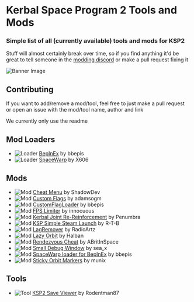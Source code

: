 # Kerbal Space Program 2 Tools and Mods
### Simple list of all (currently available) tools and mods for KSP2
Stuff will almost certainly break over time, so if you find anything it'd be great to tell someone in the [modding discord](https://discord.gg/3D7Yj9SJ8n) or make a pull request fixing it

![Banner Image](https://i.imgur.com/UoHzGIT.jpeg)

## Contributing
If you want to add/remove a mod/tool, feel free to just make a pull request or open an issue with the mod/tool name, author and link

We currently only use the readme

## Mod Loaders
- ![Loader](https://img.shields.io/badge/Loader-.-yellow) [BepInEx](https://spacedock.info/mod/3255/BepInEx%20for%20KSP%202) by bbepis
- ![Loader](https://img.shields.io/badge/Loader-.-yellow) [SpaceWarp](https://github.com/X606/SpaceWarp) by X606

## Mods

- ![Mod](https://img.shields.io/badge/Mod-.-green) [Cheat Menu](https://spacedock.info/mod/3266/Cheats%20Menu) by ShadowDev
- ![Mod](https://img.shields.io/badge/Mod-.-green) [Custom Flags](https://spacedock.info/mod/3262/Custom%20Flags) by adamsogm
- ![Mod](https://img.shields.io/badge/Mod-.-green) [CustomFlagLoader](https://forum.kerbalspaceprogram.com/index.php?/topic/212988-customflagloader-load-custom-flags/) by bbepis
- ![Mod](https://img.shields.io/badge/Mod-.-green) [FPS Limiter](https://spacedock.info/mod/3259/FPS%20Limiter) by innocuous
- ![Mod](https://img.shields.io/badge/Mod-.-green) [Kerbal Joint Re-Reinforcement](https://github.com/penumbra779/Kerbal-Joint-Re-Reinforcement) by Penumbra
- ![Mod](https://img.shields.io/badge/Mod-.-green) [KSP Simple Steam Launch](https://github.com/R-T-B/KSSL) by R-T-B
- ![Mod](https://img.shields.io/badge/Mod-.-green) [LagRemover](https://spacedock.info/mod/3256/LagRemover) by RadioArtz
- ![Mod](https://img.shields.io/badge/Mod-.-green) [Lazy Orbit](https://spacedock.info/mod/3258/Lazy%20Orbit) by Halban
- ![Mod](https://img.shields.io/badge/Mod-.-green) [Rendezvous Cheat](https://github.com/ABritInSpace/RendezvousCheat-KSP2) by ABritInSpace
- ![Mod](https://img.shields.io/badge/Mod-.-green) [Small Debug Window](https://spacedock.info/mod/3263/Small%20Debug%20Window) by sea_x
- ![Mod](https://img.shields.io/badge/Mod-.-green) [SpaceWarp loader for BepInEx](https://spacedock.info/mod/3265/SpaceWarp%20loader%20for%20BepInEx) by bbepis
- ![Mod](https://img.shields.io/badge/Mod-.-green) [Sticky Orbit Markers](https://spacedock.info/mod/3264/Sticky%20Orbit%20Markers) by munix

## Tools
- ![Tool](https://img.shields.io/badge/Tool-.-red) [KSP2 Save Viewer](https://ksp-2-save-viewer.likesdinosaurs.com/) by Rodentman87
